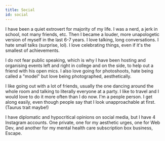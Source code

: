 ```yaml
---
title: Social
id: social
---
```

I have been a quiet extrovert for majority of my life. I was a nerd, a jerk in school, not many friends, etc. Then I became a louder, more unapologetic version of myself in the last 6-7 years. I love talking, long conversations. I hate small talks (surprise, lol). I love celebrating things, even if it's the smallest of achievements.

I do not fear public speaking, which is why I have been hosting and organising events left and right in college and on the side, to help out a friend with his open mics. I also love going for photoshoots, hate being called a "model" but love being photographed, aesthetically.

I like going out with a lot of friends, usually the one dancing around the whole room and talking to literally everyone at a party. I like to travel and I would love to do it more often than I do now. I'm a people person. I get along easily, even though people say that I look unapproachable at first. (Taurus trait maybe!)

I have diplomatic and hypocritical opinions on social media, but I have 4 Instagram accounts. One private, one for my aesthetic urges, one for Web Dev, and another for my mental health care subscription box business, Escape.